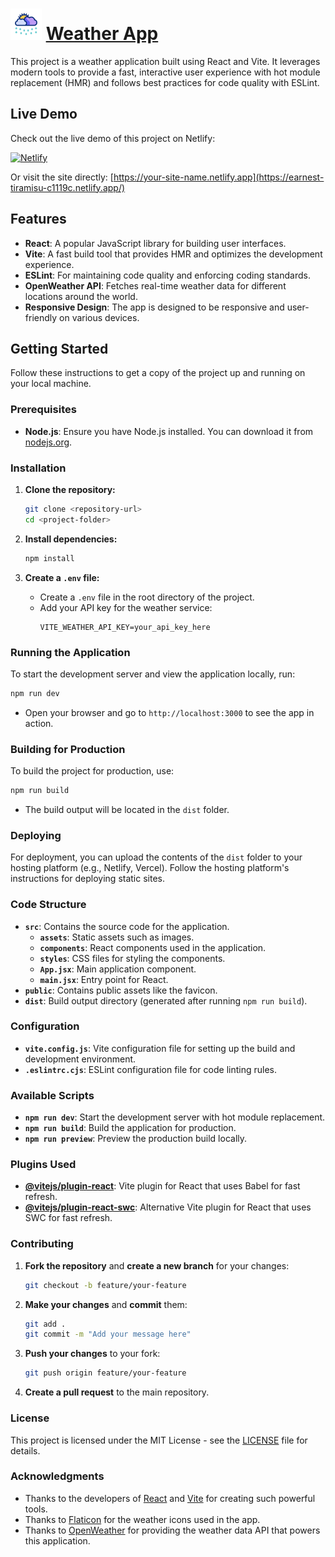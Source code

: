 # <img src="src/assets/rain.gif" alt="Weather App" width="50"/> [Weather App](https://earnest-tiramisu-c1119c.netlify.app/)

This project is a weather application built using React and Vite. It leverages modern tools to provide a fast, interactive user experience with hot module replacement (HMR) and follows best practices for code quality with ESLint.
## Live Demo

Check out the live demo of this project on Netlify:

[![Netlify](https://www.netlify.com/v3/img/components/full-logo-dark.svg)](https://earnest-tiramisu-c1119c.netlify.app/)

Or visit the site directly: [https://your-site-name.netlify.app](https://earnest-tiramisu-c1119c.netlify.app/)

## Features

- **React**: A popular JavaScript library for building user interfaces.
- **Vite**: A fast build tool that provides HMR and optimizes the development experience.
- **ESLint**: For maintaining code quality and enforcing coding standards.
- **OpenWeather API**: Fetches real-time weather data for different locations around the world.
- **Responsive Design**: The app is designed to be responsive and user-friendly on various devices.

## Getting Started

Follow these instructions to get a copy of the project up and running on your local machine.

### Prerequisites

- **Node.js**: Ensure you have Node.js installed. You can download it from [nodejs.org](https://nodejs.org/).

### Installation

1. **Clone the repository:**
   ```bash
   git clone <repository-url>
   cd <project-folder>
   ```

2. **Install dependencies:**
   ```bash
   npm install
   ```

3. **Create a `.env` file:**
   - Create a `.env` file in the root directory of the project.
   - Add your API key for the weather service:
     ```env
     VITE_WEATHER_API_KEY=your_api_key_here
     ```

### Running the Application

To start the development server and view the application locally, run:
```bash
npm run dev
```
- Open your browser and go to `http://localhost:3000` to see the app in action.

### Building for Production

To build the project for production, use:
```bash
npm run build
```
- The build output will be located in the `dist` folder.

### Deploying

For deployment, you can upload the contents of the `dist` folder to your hosting platform (e.g., Netlify, Vercel). Follow the hosting platform's instructions for deploying static sites.

### Code Structure

- **`src`**: Contains the source code for the application.
  - **`assets`**: Static assets such as images.
  - **`components`**: React components used in the application.
  - **`styles`**: CSS files for styling the components.
  - **`App.jsx`**: Main application component.
  - **`main.jsx`**: Entry point for React.
- **`public`**: Contains public assets like the favicon.
- **`dist`**: Build output directory (generated after running `npm run build`).

### Configuration

- **`vite.config.js`**: Vite configuration file for setting up the build and development environment.
- **`.eslintrc.cjs`**: ESLint configuration file for code linting rules.

### Available Scripts

- **`npm run dev`**: Start the development server with hot module replacement.
- **`npm run build`**: Build the application for production.
- **`npm run preview`**: Preview the production build locally.

### Plugins Used

- **[@vitejs/plugin-react](https://github.com/vitejs/vite-plugin-react/blob/main/packages/plugin-react/README.md)**: Vite plugin for React that uses Babel for fast refresh.
- **[@vitejs/plugin-react-swc](https://github.com/vitejs/vite-plugin-react-swc)**: Alternative Vite plugin for React that uses SWC for fast refresh.

### Contributing

1. **Fork the repository** and **create a new branch** for your changes:
   ```bash
   git checkout -b feature/your-feature
   ```

2. **Make your changes** and **commit** them:
   ```bash
   git add .
   git commit -m "Add your message here"
   ```

3. **Push your changes** to your fork:
   ```bash
   git push origin feature/your-feature
   ```

4. **Create a pull request** to the main repository.

### License

This project is licensed under the MIT License - see the [LICENSE](LICENSE) file for details.

### Acknowledgments

- Thanks to the developers of [React](https://reactjs.org/) and [Vite](https://vitejs.dev/) for creating such powerful tools.
- Thanks to [Flaticon](https://www.flaticon.com/) for the weather icons used in the app.
- Thanks to [OpenWeather](https://openweathermap.org) for providing the weather data API that powers this application.
